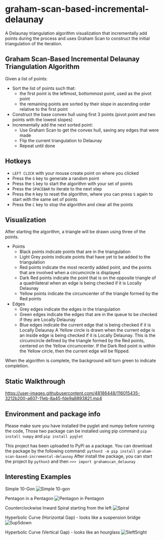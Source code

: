 # graham-scan-based-incremental-delaunay

A Delaunay triangulation algorithm visualization that incrementally add points during the process and uses Graham Scan to construct the initial triangulation of the iteration.

## Graham Scan-Based Incremental Delaunay Triangulation Algorithm
Given a list of points:
- Sort the list of points such that:
  - the first point is the leftmost, bottommost point, used as the pivot point
  - the remaining points are sorted by their slope in ascending order relative to the first point
- Construct the base convex hull using first 3 points (pivot point and two points with the lowest slopes)
- Incrementally add the next sorted point:
  - Use Graham Scan to get the convex hull, saving any edges that were made
  - Flip the current triangulation to Delaunay
  - Repeat until done

## Hotkeys
- `LEFT CLICK` with your mouse create point on where you clicked
- Press the `G` key to generate a random point
- Press the `S` key to start the algorithm with your set of points
- Press the `SPACEBAR` to iterate to the next step
- Press the `R` key to reset the algorithm, where you can press `S` again to start with the same set of points
- Press the `C` key to stop the algorithm and clear all the points

## Visualization
After starting the algorithm, a triangle will be drawn using three of the points.
- Points
  - Black points indicate points that are in the triangulation
  - Light Grey points indicate points that have yet to be added to the triangulation
  - Red points indicate the most recently added point, and the points that are involved when a circumcircle is displayed
  - Dark Red points indicate the point that is on the opposite triangle of a quadrilateral when an edge is being checked if it is Locally Delaunay
  - Yellow points indicate the circumcenter of the triangle formed by the Red points
- Edges
  - Grey edges indicate the edges in the triangulation
  - Green edges indicate the edges that are in the queue to be checked if they are Locally Delaunay
  - Blue edges indicate the current edge that is being checked if it is Locally Delaunay
A Yellow circle is drawn when the current edge is an inside edge is being checked if it is Locally Delaunay. This is the circumcircle defined by the triangle formed by the Red points, centered on the Yellow circumcenter. If the Dark Red point is within the Yellow circle, then the current edge will be flipped.

When the algorithm is complete, the background will turn green to indicate completion.

## Static Walkthrough
https://user-images.githubusercontent.com/48186448/116015435-3212b200-a607-11eb-8a45-fde9a8893821.mp4

## Environment and package info
Please make sure you have installed the pyglet and numpy before running the code, Those two package can be installed using pip command
```pip install numpy``` and ```pip install pyglet```

This project has been uploaded to PyPi as a package. You can download the package by the following command:
```python3 -m pip install graham-scan-based-incremental-delaunay```
After install the package, you can start the project by
```python3```
and then ```>>> import grahamscan_delaunay```

## Interesting Examples
Simple 10-Gon
![Simple 10-gon](https://raw.githubusercontent.com/carlklier/graham-scan-based-incremental-delaunay/main/img/10gon.PNG)

Pentagon in a Pentagon
![Pentagon in Pentagon](https://raw.githubusercontent.com/carlklier/graham-scan-based-incremental-delaunay/main/img/inscribed.PNG)

Counterclockwise Inward Spiral starting from the left
![Spiral](https://raw.githubusercontent.com/carlklier/graham-scan-based-incremental-delaunay/main/img/spiral1.PNG)

Hyperbolic Curve (Horizontal Gap) - looks like a suspension bridge
![5up5down](https://raw.githubusercontent.com/carlklier/graham-scan-based-incremental-delaunay/main/img/set1.PNG)

Hyperbolic Curve (Vertical Gap) - looks like an hourglass
![5left5right](https://raw.githubusercontent.com/carlklier/graham-scan-based-incremental-delaunay/main/img/set1.PNG)
